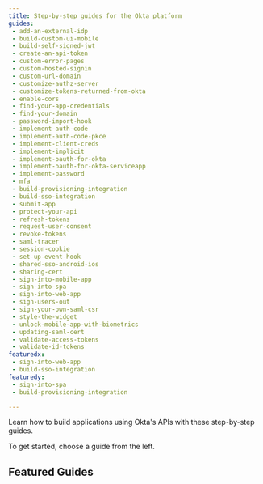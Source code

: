 ```yaml
---
title: Step-by-step guides for the Okta platform
guides:
 - add-an-external-idp
 - build-custom-ui-mobile
 - build-self-signed-jwt
 - create-an-api-token
 - custom-error-pages
 - custom-hosted-signin
 - custom-url-domain
 - customize-authz-server
 - customize-tokens-returned-from-okta
 - enable-cors
 - find-your-app-credentials
 - find-your-domain
 - password-import-hook
 - implement-auth-code
 - implement-auth-code-pkce
 - implement-client-creds
 - implement-implicit
 - implement-oauth-for-okta
 - implement-oauth-for-okta-serviceapp
 - implement-password
 - mfa
 - build-provisioning-integration
 - build-sso-integration
 - submit-app
 - protect-your-api
 - refresh-tokens
 - request-user-consent
 - revoke-tokens
 - saml-tracer
 - session-cookie
 - set-up-event-hook
 - shared-sso-android-ios
 - sharing-cert
 - sign-into-mobile-app
 - sign-into-spa
 - sign-into-web-app
 - sign-users-out
 - sign-your-own-saml-csr
 - style-the-widget
 - unlock-mobile-app-with-biometrics
 - updating-saml-cert
 - validate-access-tokens
 - validate-id-tokens
featuredx:
 - sign-into-web-app
 - build-sso-integration
featuredy:
 - sign-into-spa
 - build-provisioning-integration

---
```

Learn how to build applications using Okta's APIs with these step-by-step guides.

To get started, choose a guide from the left.

## Featured Guides

<FeaturedGuides :featured="$page.frontmatter.featuredx" />

<br/>

<FeaturedGuides :featured="$page.frontmatter.featuredy" />
